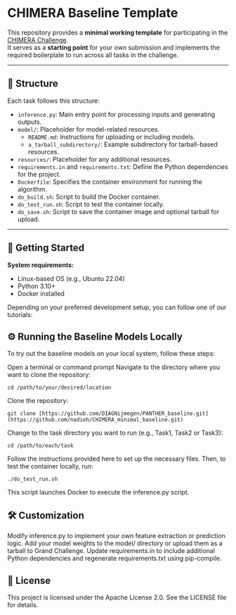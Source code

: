 # CHIMERA Baseline Template

This repository provides a **minimal working template** for participating in the [CHIMERA Challenge](https://chimera.grand-challenge.org/).  
It serves as a **starting point** for your own submission and implements the required boilerplate to run across all tasks in the challenge.

---

## 📁 Structure

Each task follows this structure:

- `inference.py`: Main entry point for processing inputs and generating outputs.
- `model/`: Placeholder for model-related resources.
  - `README.md`: Instructions for uploading or including models.
  - `a_tarball_subdirectory/`: Example subdirectory for tarball-based resources.
- `resources/`: Placeholder for any additional resources.
- `requirements.in` and `requirements.txt`: Define the Python dependencies for the project.
- `Dockerfile`: Specifies the container environment for running the algorithm.
- `do_build.sh`: Script to build the Docker container.
- `do_test_run.sh`: Script to test the container locally.
- `do_save.sh`: Script to save the container image and optional tarball for upload.

---

## 🚀 Getting Started

**System requirements:**  
- Linux-based OS (e.g., Ubuntu 22.04)  
- Python 3.10+  
- Docker installed

Depending on your preferred development setup, you can follow one of our tutorials:

## ⚙️ Running the Baseline Models Locally
To try out the baseline models on your local system, follow these steps:

Open a terminal or command prompt
Navigate to the directory where you want to clone the repository:
```
cd /path/to/your/desired/location
```
Clone the repository:
```
git clone [https://github.com/DIAGNijmegen/PANTHER_baseline.git](https://github.com/nadieh/CHIMERA_minimal_baseline.git)
```
Change to the task directory you want to run (e.g., Task1, Task2 or Task3):
```
cd /path/to/each/task
```
Follow the instructions provided here to set up the necessary files. Then, to test the container locally, run:
```
./do_test_run.sh
```
This script launches Docker to execute the inference.py script.

## 🛠️ Customization
Modify inference.py to implement your own feature extraction or prediction logic.
Add your model weights to the model/ directory or upload them as a tarball to Grand Challenge.
Update requirements.in to include additional Python dependencies and regenerate requirements.txt using pip-compile.
## 📄 License
This project is licensed under the Apache License 2.0. See the LICENSE file for details.


